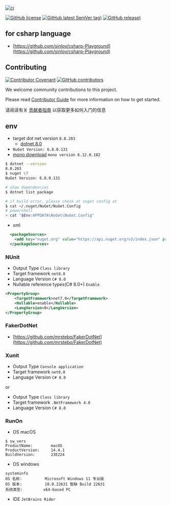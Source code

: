 
[![ci](https://github.com/sinlov/csharp-Playground/actions/workflows/ci.yml/badge.svg)](https://github.com/sinlov/csharp-Playground/actions/workflows/ci.yml)

[![GitHub license](https://img.shields.io/github/license/sinlov/csharp-Playground)](https://github.com/sinlov/csharp-Playground)
[![GitHub latest SemVer tag)](https://img.shields.io/github/v/tag/sinlov/csharp-Playground)](https://github.com/sinlov/csharp-Playground/tags)
[![GitHub release)](https://img.shields.io/github/v/release/sinlov/csharp-Playground)](https://github.com/sinlov/csharp-Playground/releases)

## for csharp language

- [https://github.com/sinlov/csharp-Playground](https://github.com/sinlov/csharp-Playground)

## Contributing

[![Contributor Covenant](https://img.shields.io/badge/contributor%20covenant-v1.4-ff69b4.svg)](.github/CONTRIBUTING_DOC/CODE_OF_CONDUCT.md)
[![GitHub contributors](https://img.shields.io/github/contributors/sinlov/csharp-Playground)](https://github.com/sinlov/csharp-Playground/graphs/contributors)

We welcome community contributions to this project.

Please read [Contributor Guide](.github/CONTRIBUTING_DOC/CONTRIBUTING.md) for more information on how to get started.

请阅读有关 [贡献者指南](.github/CONTRIBUTING_DOC/zh-CN/CONTRIBUTING.md) 以获取更多如何入门的信息

## env

- target dot net version `8.0.203` 
  - [dotnet 8.0](https://dotnet.microsoft.com/download/dotnet/8.0)
- `NuGet Version: 6.8.0.131`
- [mono download](https://www.mono-project.com/download/stable/) `mono version 6.12.0.182`

```bash
$ dotnet --version
8.0.203
$ nuget \?
NuGet Version: 6.8.0.131

# show dependencies
$ dotnet list package

# if build error, please check at nuget config at
$ cat ~/.nuget/NuGet/NuGet.Config
# powershell
> cat "$Env:APPDATA\NuGet\NuGet.Config"
```

- xml

```xml
  <packageSources>
    <add key="nuget.org" value="https://api.nuget.org/v3/index.json" protocolVersion="3" />
  </packageSources>
```

### NUnit

- Output Type `Class library`
- Target framework `net8.0`
- Language Version `C# 8.0`
- Nullable reference types(C# 8.0+) `Enable`

```xml
<PropertyGroup>
    <TargetFramework>net7.0</TargetFramework>
    <Nullable>enable</Nullable>
    <LangVersion>8</LangVersion>
</PropertyGroup>
```

### FakerDotNet

- [https://github.com/mrstebo/FakerDotNet](https://github.com/mrstebo/FakerDotNet)

### Xunit

- Output Type `Console application`
- Target framework `net8.0`
- Language Version `C# 8.0`

or

- Output Type `Class library`
- Target framework `.NetFramework 4.8`
- Language Version `C# 8.0`

### RunOn

- OS macOS

```
$ sw_vers
ProductName:		macOS
ProductVersion:		14.4.1
BuildVersion:		23E224
```

- OS windows

```
systeminfo
OS 名称:          Microsoft Windows 11 专业版
OS 版本:          10.0.22631 暂缺 Build 22631
系统类型:         x64-based PC
```

- IDE `JetBrains Rider`